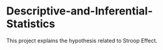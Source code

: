 # Descriptive-and-Inferential-Statistics
This project explains the hypothesis related to Stroop Effect. 
